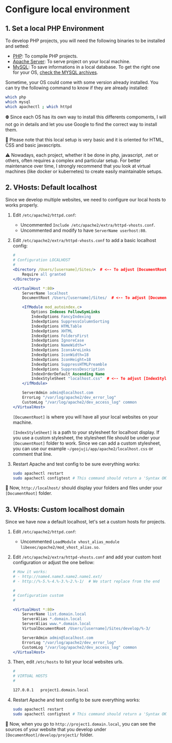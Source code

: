 # Configure local environment

## 1. Set a local PHP Environment

To develop PHP projects, you will need the following binaries to be installed and setted:

-   [PHP](http://php.net/): To compile PHP projects.
-   [Apache Server](https://httpd.apache.org/): To serve project on your local machine.
-   [MySQL](https://www.mysql.com/): To save informations in a local database. To get the right one for your OS, [check the MYSQL archives](https://downloads.mysql.com/archives/community/).

Sometime, your OS could come with some version already installed. You can try the following command to know if they are already installed:

```bash
which php
which mysql
which apachectl ; which httpd
```

:no_entry: Since each OS has its own way to install this differents compoments, I will not go in details and let you use Google to find the correct way to install them.

:memo: Please note that this local setup is very basic and it is oriented for HTML, CSS and basic javascripts.

:warning: Nowadays, each project, whether it be done in php, javascript, .net or others, often requires a complex and particular setup. For better maintenance over time, I strongly recommend that you look at virtual machines (like docker or kubernetes) to create easily maintainable setups.

## 2. VHosts: Default localhost

Since we develop multiple websites, we need to configure our local hosts to works properly.

1. Edit `/etc/apache2/httpd.conf`:

    - Uncommented `Include /etc/apache2/extra/httpd-vhosts.conf`.
    - Uncommented and modify to have `ServerName userhost:80`.

1. Edit `/etc/apache2/extra/httpd-vhosts.conf` to add a basic localhost config:

    ```apache
    #
    # Configuration LOCALHOST
    #
    <Directory /Users/[username]/Sites/>  # <-- To adjust [DocumentRoot]
        Require all granted
    </Directory>

    <VirtualHost *:80>
        ServerName localhost
        DocumentRoot /Users/[username]/Sites/  # <-- To adjust [DocumentRoot]

        <IfModule mod_autoindex.c>
            Options Indexes FollowSymLinks
            IndexOptions FancyIndexing
            IndexOptions SuppressColumnSorting
            IndexOptions HTMLTable
            IndexOptions XHTML
            IndexOptions FoldersFirst
            IndexOptions IgnoreCase
            IndexOptions NameWidth=*
            IndexOptions IconsAreLinks
            IndexOptions IconWidth=18
            IndexOptions IconHeight=18
            IndexOptions SuppressHTMLPreamble
            IndexOptions SuppressDescription
            IndexOrderDefault Ascending Name
            IndexStyleSheet "localhost.css"  # <-- To adjust [IndexStyleSheet]
        </ifModule>

        ServerAdmin admin@localhost.com
        ErrorLog "/var/log/apache2/dev_error_log"
        CustomLog "/var/log/apache2/dev_access_log" common
    </VirtualHost>
    ```

    `[DocumentRoot]` is where you will have all your local websites on your machine.

    `[IndexStyleSheet]` is a path to your stylesheet for localhost display. If you use a custom stylesheet, the stylesheet file should be under your `[DocumentRoot]` folder to work. Since we can add a custom stylesheet, you can use our example `~/geojuji/app/apache2/localhost.css` or comment that line.

1. Restart Apache and test config to be sure everything works:

    ```bash
    sudo apachectl restart
    sudo apachectl configtest # This command should return a 'Syntax OK'
    ```

:memo: Now, `http://localhost/` should display your folders and files under your `[DocumentRoot]` folder.

## 3. VHosts: Custom localhost domain

Since we have now a default localhost, let's set a custom hosts for projects.

1. Edit `/etc/apache2/httpd.conf`:

    - Uncommented `LoadModule vhost_alias_module libexec/apache2/mod_vhost_alias.so`.

1. Edit `/etc/apache2/extra/httpd-vhosts.conf` and add your custom host configuration or adjust the one bellow:

    ```apache
    # How it works:
    # - http://name4.name3.name2.name1.ext/
    # - http://%-5.%-4.%-3.%-2.%-1/  # We start replace from the end

    #
    # Configuration custom
    #

    <VirtualHost *:80>
        ServerName list.domain.local
        ServerAlias *.domain.local
        ServerAlias www.*.domain.local
        VirtualDocumentRoot /Users/[username]/Sites/develop/%-3/

        ServerAdmin admin@localhost.com
        ErrorLog "/var/log/apache2/dev_error_log"
        CustomLog "/var/log/apache2/dev_access_log" common
    </VirtualHost>
    ```

1. Then, edit `/etc/hosts` to list your local websites urls.

    ```apache
    #
    # VIRTUAL HOSTS
    #

    127.0.0.1   project1.domain.local
    ```

1. Restart Apache and test config to be sure everything works:

    ```bash
    sudo apachectl restart
    sudo apachectl configtest # This command should return a 'Syntax OK'
    ```

:memo: Now, when you go to `http://project1.domain.local`, you can see the sources of your website that you develop under `[DocumentRoot]/develop/project1/` folder.
